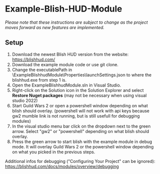 # Example-Blish-HUD-Module

*Please note that these instructions are subject to change as the project moves forward as new features are implemented.*

## Setup

1. Download the newest Blish HUD version from the website: https://blishhud.com/
2. Download the example module code or use git clone.
3. Change the executablePath in \ExampleBlishhudModule\Properties\launchSettings.json to where the blishhud.exe from step 1 is.
4. Open the ExampleBlishhudModule.sln in Visual Studio. 
5. Right-click on the Solution icon in the Solution Explorer and select **Restore Nuget packages** (may not be necessary when using visual studio 2022)
6. Start Guild Wars 2 or open a powershell window depending on what blish should overlay. (powershell will not work with api keys because gw2 mumble link is not running, but is still usefull for debugging modules)
6. In the visual studio menu bar click on the dropdown next to the green arrow. Select "gw2" or "powershell" depending on what blish should overlay.
7. Press the green arrow to start blish with the example module in debug mode. It will overlay Guild Wars 2 or the powershell window depending on what you picked in the previous steps.

Additional infos for debugging ("Configuring Your Project" can be ignored): https://blishhud.com/docs/modules/overview/debugging
